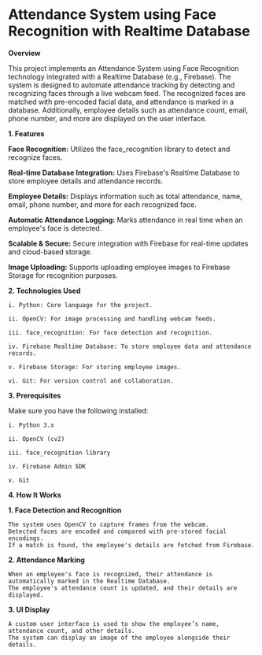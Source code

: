 # Attendance System using Face Recognition with Realtime Database

**Overview**

This project implements an Attendance System using Face Recognition technology integrated with a Realtime Database (e.g., Firebase). The system is designed to automate attendance tracking by detecting and recognizing faces through a live webcam feed. 
The recognized faces are matched with pre-encoded facial data, and attendance is marked in a database. Additionally, employee details such as attendance count, email, phone number, and more are displayed on the user interface.

**1. Features**

**Face Recognition:** Utilizes the face_recognition library to detect and recognize faces.
  
**Real-time Database Integration:** Uses Firebase's Realtime Database to store employee details and attendance records.
  
**Employee Details:** Displays information such as total attendance, name, email, phone number, and more for each recognized face.
  
**Automatic Attendance Logging:** Marks attendance in real time when an employee's face is detected.
  
**Scalable & Secure:** Secure integration with Firebase for real-time updates and cloud-based storage.
  
**Image Uploading:** Supports uploading employee images to Firebase Storage for recognition purposes.


**2. Technologies Used**

    i. Python: Core language for the project.

    ii. OpenCV: For image processing and handling webcam feeds.

    iii. face_recognition: For face detection and recognition.

    iv. Firebase Realtime Database: To store employee data and attendance records.

    v. Firebase Storage: For storing employee images.

    vi. Git: For version control and collaboration.


**3. Prerequisites**

Make sure you have the following installed:

    i. Python 3.x

    ii. OpenCV (cv2)

    iii. face_recognition library
  
    iv. Firebase Admin SDK

    v. Git


**4. How It Works**

  **1. Face Detection and Recognition**

    The system uses OpenCV to capture frames from the webcam.
    Detected faces are encoded and compared with pre-stored facial encodings.
    If a match is found, the employee's details are fetched from Firebase.

  **2. Attendance Marking**

    When an employee's face is recognized, their attendance is automatically marked in the Realtime Database.
    The employee's attendance count is updated, and their details are displayed.

  **3. UI Display**

    A custom user interface is used to show the employee’s name, attendance count, and other details.
    The system can display an image of the employee alongside their details.
